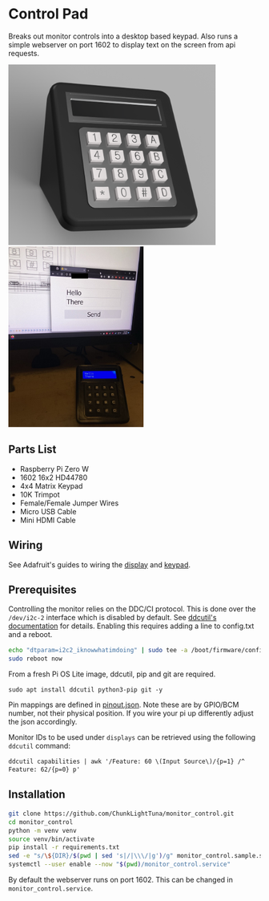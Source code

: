 # Control Pad

Breaks out monitor controls into a desktop based keypad. Also runs a simple webserver on port 1602 to display text on
the screen from api requests.

<img src="img/enclosure_render.png" alt="drawing" height="360"/><img src="img/webui.jpg" alt="drawing" height="360"/>

## Parts List

- Raspberry Pi Zero W
- 1602 16x2 HD44780
- 4x4 Matrix Keypad
- 10K Trimpot
- Female/Female Jumper Wires
- Micro USB Cable
- Mini HDMI Cable

## Wiring

See Adafruit's guides to wiring
the [display](https://learn.adafruit.com/drive-a-16x2-lcd-directly-with-a-raspberry-pi/wiring) and
[keypad](https://learn.adafruit.com/matrix-keypad/python-circuitpython#python-computer-wiring-2998508).

## Prerequisites

Controlling the monitor relies on the DDC/CI protocol.
This is done over the `/dev/i2c-2` interface which is disabled by default.
See [ddcutil's documentation](https://www.ddcutil.com/raspberry/) for details.
Enabling this requires adding a line to config.txt and a reboot.

```bash
echo "dtparam=i2c2_iknowwhatimdoing" | sudo tee -a /boot/firmware/config.txt
sudo reboot now
```

From a fresh Pi OS Lite image, ddcutil, pip and git are required.

```
sudo apt install ddcutil python3-pip git -y
```

Pin mappings are defined in [pinout.json](pinout.json). Note these are by GPIO/BCM number, not their physical position.
If you wire your pi up differently adjust the json accordingly.

Monitor IDs to be used under `displays` can be retrieved using the following `ddcutil` command:

```
ddcutil capabilities | awk '/Feature: 60 \(Input Source\)/{p=1} /^ Feature: 62/{p=0} p'
```

## Installation

```bash
git clone https://github.com/ChunkLightTuna/monitor_control.git
cd monitor_control
python -m venv venv
source venv/bin/activate
pip install -r requirements.txt
sed -e "s/\${DIR}/$(pwd | sed 's|/|\\\/|g')/g" monitor_control.sample.service > monitor_control.service
systemctl --user enable --now "$(pwd)/monitor_control.service"
```

By default the webserver runs on port 1602. This can be changed in `monitor_control.service`.
